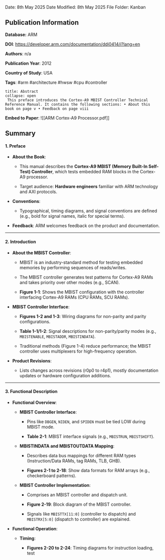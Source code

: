 Date: 8th May 2025
Date Modified: 8th May 2025
File Folder: Kanban
## Publication Information

**Database:** ARM

**DOI**: https://developer.arm.com/documentation/ddi0414/i?lang=en

**Authors**: n/a

**Publication Year**: 2012

**Country of Study**: USA

**Tags**: #arm #architecture #hwsw #cpu #controller

```ad-abstract
title: Abstract
collapse: open
 This preface introduces the Cortex-A9 MBIST Controller Technical Reference Manual. It contains the following sections: • About this book on page v • Feedback on page viii
```

**Embed to Paper**: ![[ARM Cortex-A9 Processor.pdf]]

## Summary

#### **1. Preface**

- **About the Book**:
    
    - This manual describes the **Cortex-A9 MBIST (Memory Built-In Self-Test) Controller**, which tests embedded RAM blocks in the Cortex-A9 processor.
        
    - Target audience: **Hardware engineers** familiar with ARM technology and AXI protocols.
        
- **Conventions**:
    
    - Typographical, timing diagrams, and signal conventions are defined (e.g., bold for signal names, italic for special terms).
        
- **Feedback**: ARM welcomes feedback on the product and documentation.
    

---

#### **2. Introduction**

- **About the MBIST Controller**:
    
    - MBIST is an industry-standard method for testing embedded memories by performing sequences of reads/writes.
        
    - The MBIST controller generates test patterns for Cortex-A9 RAMs and takes priority over other modes (e.g., SCAN).
        
    - **Figure 1-1**: Shows the MBIST configuration with the controller interfacing Cortex-A9 RAMs (CPU RAMs, SCU RAMs).
        
- **MBIST Controller Interface**:
    
    - **Figures 1-2 and 1-3**: Wiring diagrams for non-parity and parity configurations.
        
    - **Table 1-1/1-2**: Signal descriptions for non-parity/parity modes (e.g., `MBISTENABLE`, `MBISTADDR`, `MBISTINDATA`).
        
    - Traditional methods (Figure 1-4) reduce performance; the MBIST controller uses multiplexers for high-frequency operation.
        
- **Product Revisions**:
    
    - Lists changes across revisions (r0p0 to r4p1), mostly documentation updates or hardware configuration additions.
        

---

#### **3. Functional Description**

- **Functional Overview**:
    
    - **MBIST Controller Interface**:
        
        - Pins like `DBGEN`, `NIDEN`, and `SPIDEN` must be tied LOW during MBIST mode.
            
        - **Table 2-1**: MBIST interface signals (e.g., `MBISTRUN`, `MBISTSHIFT`).
            
    - **MBISTINDATA and MBISTOUTDATA Mapping**:
        
        - Describes data bus mappings for different RAM types (Instruction/Data RAMs, tag RAMs, TLB, GHB).
            
        - **Figures 2-1 to 2-18**: Show data formats for RAM arrays (e.g., checkerboard patterns).
            
    - **MBIST Controller Implementation**:
        
        - Comprises an MBIST controller and dispatch unit.
            
        - **Figure 2-19**: Block diagram of the MBIST controller.
            
        - Signals like `MBISTTX[11:0]` (controller to dispatch) and `MBISTRX[5:0]` (dispatch to controller) are explained.
            
- **Functional Operation**:
    
    - **Timing**:
        
        - **Figures 2-20 to 2-24**: Timing diagrams for instruction loading, test